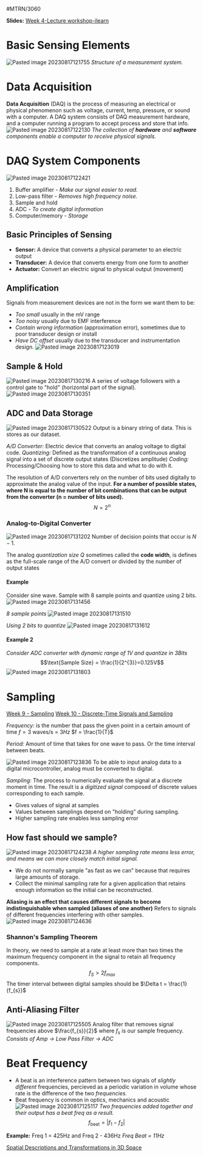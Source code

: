 #MTRN/3060 

**Slides:**
[Week 4-Lecture workshop-ilearn](Attachments/Week%204-Lecture%20workshop-ilearn.pdf)
# Basic Sensing Elements
![Pasted image 20230817121755](Attachments/Pasted%20image%2020230817121755.png)
*Structure of a measurement system.*

# Data Acquisition
**Data Acquisition** (DAQ) is the process of measuring an electrical or physical phenomenon such as voltage, current, temp, pressure, or sound with a computer. A DAQ system consists of DAQ measurement hardware, and a computer running a program to accept process and store that info.
![Pasted image 20230817122130](Attachments/Pasted%20image%2020230817122130.png)
*The collection of **hardware** and **software** components enable a computer to receive physical signals.*

# DAQ System Components
![Pasted image 20230817122421](Attachments/Pasted%20image%2020230817122421.png)
1. Buffer amplifier - *Make our signal easier to read.*
2. Low-pass filter - *Removes high frequency noise.*
3. Sample and hold
4. ADC - *To create digital information*
5. Computer/memory - *Storage*
## Basic Principles of Sensing
- **Sensor:** A device that converts a physical parameter to an electric output
- **Transducer:** A device that converts energy from one form to another
- **Actuator:** Convert an electric signal to physical output (movement)

## Amplification
Signals from measurement devices are not in the form we want them to be:
- *Too small* usually in the mV range
- *Too noisy* usually due to EMF interference
- *Contain wrong information* (approximation error), sometimes due to poor transducer design or install
- *Have DC offset* usually due to the transducer and instrumentation design.
![Pasted image 20230817123019](Attachments/Pasted%20image%2020230817123019.png)

## Sample & Hold
![Pasted image 20230817130216](Attachments/Pasted%20image%2020230817130216.png)
A series of voltage followers with a control gate to "hold" (horizontal part of the signal).
![Pasted image 20230817130351](Attachments/Pasted%20image%2020230817130351.png)

## ADC and Data Storage
![Pasted image 20230817130522](Attachments/Pasted%20image%2020230817130522.png)
Output is a binary string of data. This is stores as our dataset.

*A/D Converter:* Electric device that converts an analog voltage to digital code.
*Quantizing:* Defined as the transformation of a continuous analog signal into a set of discrete output states (Discretizes amplitude)
*Coding:* Processing/Choosing how to store this data and what to do with it.

The resolution of A/D converters rely on the number of bits used digitally to approximate the analog value of the input.
**For a number of possible states, where N is equal to the number of bit combinations that can be output from the converter (n = number of bits used).**
$$N = 2^{n}$$

### Analog-to-Digital Converter
![Pasted image 20230817131202](Attachments/Pasted%20image%2020230817131202.png)
Number of decision points that occur is $N-1$.

The analog *quantization size Q* sometimes called the **code width**, is defines as the full-scale range of the A/D convert or divided by the number of output states

#### Example
Consider sine wave. Sample with 8 sample points and quantize using 2 bits.
![Pasted image 20230817131456](Attachments/Pasted%20image%2020230817131456.png)

*8 sample points*
![Pasted image 20230817131510](Attachments/Pasted%20image%2020230817131510.png)

*Using 2 bits to quantize*
![Pasted image 20230817131612](Attachments/Pasted%20image%2020230817131612.png)

#### Example 2
*Consider ADC converter with dynamic range of 1V and quantize in 3Bits*
$$\text{Sample Size} = \frac{1}{2^{3}}=0.125V$$
![Pasted image 20230817131803](Attachments/Pasted%20image%2020230817131803.png)

# Sampling
[Week 9 - Sampling](../../../SEM%201/ELEC2040/Week%209%20-%20Sampling.md)
[Week 10 - Discrete-Time Signals and Sampling](../../../SEM%201/ELEC2040/Week%2010%20-%20Discrete-Time%20Signals%20and%20Sampling.md)

*Frequency:* is the number that pass the given point in a certain amount of time $f = 3$ waves/s = $3Hz$
$f = \frac{1}{T}$

*Period:* Amount of time that takes for one wave to pass. Or the time interval between beats.

![Pasted image 20230817123836](Attachments/Pasted%20image%2020230817123836.png)
To be able to input analog data to a digital microcontroller, analog must be converted to digital.

*Sampling:* The process to numerically evaluate the signal at a discrete moment in time. The result is a *digitized signal* composed of discrete values corresponding to each sample.

- Gives values of signal at samples
- Values between samplings depend on "holding" during sampling.
- Higher sampling rate enables less sampling error

## How fast should we sample?
![Pasted image 20230817124238](Attachments/Pasted%20image%2020230817124238.png)
*A higher sampling rate means less error, and means we can more closely match initial signal.*
- We do not normally sample "as fast as we can" because that requires large amounts of storage.
- Collect the minimal sampling rate for a given application that retains enough information so the initial can be reconstructed.

**Aliasing is an effect that causes different signals to become indistinguishable when sampled (aliases of one another)**
Refers to signals of different frequencies interfering with other samples.
![Pasted image 20230817124636](Attachments/Pasted%20image%2020230817124636.png)

### Shannon's Sampling Theorem
In theory, we need to sample at a rate at least more than two times the maximum frequency component in the signal to retain all frequency components.
$$f_{S}> 2f_{max}$$
The timer interval between digital samples should be $\Delta t = \frac{1}{f_{s}}$

## Anti-Aliasing Filter
![Pasted image 20230817125505](Attachments/Pasted%20image%2020230817125505.png)
Analog filter that removes signal frequencies above $\frac{f_{s}}{2}$ where $f_{s}$ is our sample frequency.
*Consists of Amp -> Low Pass Filter -> ADC*

# Beat Frequency
- A beat is an interference pattern between two signals of *slightly different* frequencies, percieved as a periodic variation in volume whose rate is the difference of the two *frequencies.*
- Beat frequency is common in optics, mechanics and acoustic
![Pasted image 20230817125117](Attachments/Pasted%20image%2020230817125117.png)
*Two frequencies added together and their output has a beat freq as a result.*
$$f_\text{beat} = |f_{1}-f_{2}|$$

**Example:**
Freq 1 = 425Hz and Freq 2 - 436Hz
*Freq Beat = 11Hz*

[Spatial Descriptions and Transformations in 3D Space](../../../../Distilled%20Notes/Spatial%20Descriptions%20and%20Transformations%20in%203D%20Space.md#X-Y-Z%20Fixed%20Angles|Spatial%20Descriptions%20and%20Transformations%20in%203D%20Space%20(X-Y-Z%20Fixed%20Angles))

